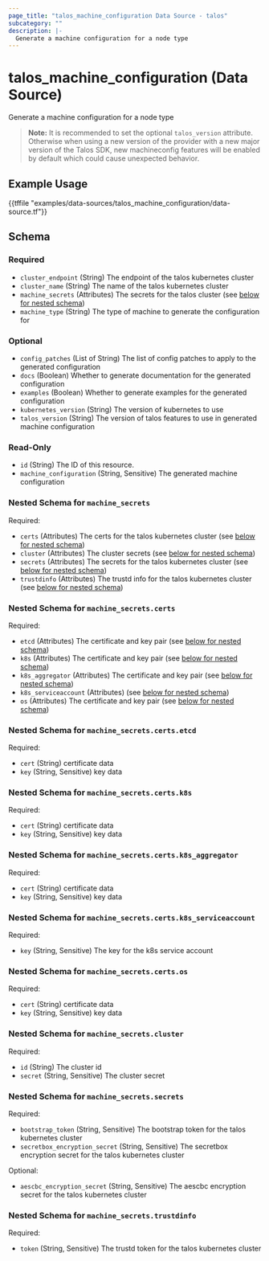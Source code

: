 ```yaml
---
page_title: "talos_machine_configuration Data Source - talos"
subcategory: ""
description: |-
  Generate a machine configuration for a node type
---
```


# talos_machine_configuration (Data Source)

Generate a machine configuration for a node type

> **Note:** It is recommended to set the optional `talos_version` attribute.
> Otherwise when using a new version of the provider with a new major version of the Talos SDK, new machineconfig features will be enabled by default which could cause unexpected behavior.

## Example Usage

{{tffile "examples/data-sources/talos_machine_configuration/data-source.tf"}}
<!-- schema generated by tfplugindocs -->
## Schema

### Required

- `cluster_endpoint` (String) The endpoint of the talos kubernetes cluster
- `cluster_name` (String) The name of the talos kubernetes cluster
- `machine_secrets` (Attributes) The secrets for the talos cluster (see [below for nested schema](#nestedatt--machine_secrets))
- `machine_type` (String) The type of machine to generate the configuration for

### Optional

- `config_patches` (List of String) The list of config patches to apply to the generated configuration
- `docs` (Boolean) Whether to generate documentation for the generated configuration
- `examples` (Boolean) Whether to generate examples for the generated configuration
- `kubernetes_version` (String) The version of kubernetes to use
- `talos_version` (String) The version of talos features to use in generated machine configuration

### Read-Only

- `id` (String) The ID of this resource.
- `machine_configuration` (String, Sensitive) The generated machine configuration

<a id="nestedatt--machine_secrets"></a>
### Nested Schema for `machine_secrets`

Required:

- `certs` (Attributes) The certs for the talos kubernetes cluster (see [below for nested schema](#nestedatt--machine_secrets--certs))
- `cluster` (Attributes) The cluster secrets (see [below for nested schema](#nestedatt--machine_secrets--cluster))
- `secrets` (Attributes) The secrets for the talos kubernetes cluster (see [below for nested schema](#nestedatt--machine_secrets--secrets))
- `trustdinfo` (Attributes) The trustd info for the talos kubernetes cluster (see [below for nested schema](#nestedatt--machine_secrets--trustdinfo))

<a id="nestedatt--machine_secrets--certs"></a>
### Nested Schema for `machine_secrets.certs`

Required:

- `etcd` (Attributes) The certificate and key pair (see [below for nested schema](#nestedatt--machine_secrets--certs--etcd))
- `k8s` (Attributes) The certificate and key pair (see [below for nested schema](#nestedatt--machine_secrets--certs--k8s))
- `k8s_aggregator` (Attributes) The certificate and key pair (see [below for nested schema](#nestedatt--machine_secrets--certs--k8s_aggregator))
- `k8s_serviceaccount` (Attributes) (see [below for nested schema](#nestedatt--machine_secrets--certs--k8s_serviceaccount))
- `os` (Attributes) The certificate and key pair (see [below for nested schema](#nestedatt--machine_secrets--certs--os))

<a id="nestedatt--machine_secrets--certs--etcd"></a>
### Nested Schema for `machine_secrets.certs.etcd`

Required:

- `cert` (String) certificate data
- `key` (String, Sensitive) key data


<a id="nestedatt--machine_secrets--certs--k8s"></a>
### Nested Schema for `machine_secrets.certs.k8s`

Required:

- `cert` (String) certificate data
- `key` (String, Sensitive) key data


<a id="nestedatt--machine_secrets--certs--k8s_aggregator"></a>
### Nested Schema for `machine_secrets.certs.k8s_aggregator`

Required:

- `cert` (String) certificate data
- `key` (String, Sensitive) key data


<a id="nestedatt--machine_secrets--certs--k8s_serviceaccount"></a>
### Nested Schema for `machine_secrets.certs.k8s_serviceaccount`

Required:

- `key` (String, Sensitive) The key for the k8s service account


<a id="nestedatt--machine_secrets--certs--os"></a>
### Nested Schema for `machine_secrets.certs.os`

Required:

- `cert` (String) certificate data
- `key` (String, Sensitive) key data



<a id="nestedatt--machine_secrets--cluster"></a>
### Nested Schema for `machine_secrets.cluster`

Required:

- `id` (String) The cluster id
- `secret` (String, Sensitive) The cluster secret


<a id="nestedatt--machine_secrets--secrets"></a>
### Nested Schema for `machine_secrets.secrets`

Required:

- `bootstrap_token` (String, Sensitive) The bootstrap token for the talos kubernetes cluster
- `secretbox_encryption_secret` (String, Sensitive) The secretbox encryption secret for the talos kubernetes cluster

Optional:

- `aescbc_encryption_secret` (String, Sensitive) The aescbc encryption secret for the talos kubernetes cluster


<a id="nestedatt--machine_secrets--trustdinfo"></a>
### Nested Schema for `machine_secrets.trustdinfo`

Required:

- `token` (String, Sensitive) The trustd token for the talos kubernetes cluster
